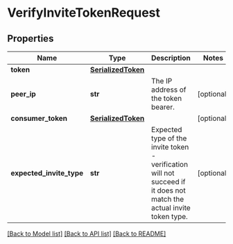 # VerifyInviteTokenRequest

## Properties
Name | Type | Description | Notes
------------ | ------------- | ------------- | -------------
**token** | [**SerializedToken**](SerializedToken.md) |  | 
**peer_ip** | **str** | The IP address of the token bearer. | [optional] 
**consumer_token** | [**SerializedToken**](SerializedToken.md) |  | [optional] 
**expected_invite_type** | **str** | Expected type of the invite token - verification will not succeed if it does not match the actual invite token type.  | [optional] 

[[Back to Model list]](../README.md#documentation-for-models) [[Back to API list]](../README.md#documentation-for-api-endpoints) [[Back to README]](../README.md)

